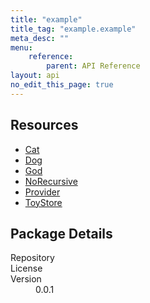```yaml
---
title: "example"
title_tag: "example.example"
meta_desc: ""
menu:
    reference:
        parent: API Reference
layout: api
no_edit_this_page: true
---
```


<!-- WARNING: this file was generated by test. -->
<!-- Do not edit by hand unless you're certain you know what you are doing! -->



<h2 id="resources">Resources</h2>
<ul class="api">
    <li><a href="cat" title="Cat"><span class="symbol resource"></span>Cat</a></li>
    <li><a href="dog" title="Dog"><span class="symbol resource"></span>Dog</a></li>
    <li><a href="god" title="God"><span class="symbol resource"></span>God</a></li>
    <li><a href="norecursive" title="NoRecursive"><span class="symbol resource"></span>NoRecursive</a></li>
    <li><a href="provider" title="Provider"><span class="symbol resource"></span>Provider</a></li>
    <li><a href="toystore" title="ToyStore"><span class="symbol resource"></span>ToyStore</a></li>
</ul>

<h2 id="package-details">Package Details</h2>
<dl class="package-details">
	<dt>Repository</dt>
	<dd><a href=""></a></dd>
	<dt>License</dt>
	<dd></dd>
	<dt>Version</dt>
	<dd>0.0.1</dd>
</dl>

